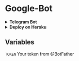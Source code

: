 # Google-Bot

<details> <summary><b>Telegram Bot</b></summary><br> <a href="http://t.me/luamcho_bot" ><img alt="Telegram" src="https://img.shields.io/badge/Google-Bot-2CA5E0?style=for-the-badge&logo=telegram&logoColor=white"/> </a> </details> 




<details> <summary><b>Deploy on Heroku</b></summary> <br> 

<a href="https://heroku.com/deploy?template=https://github.com/Luamcho/google-telegram-bot"> <img height="28px" width="164px" src="https://img.shields.io/badge/Deploy%20To%20Heroku-blueviolet?style=for-the-badge&logo=heroku"> </a> </details> 

## Variables 

`TOKEN` Your token from @BotFather
